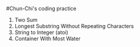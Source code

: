 #Chun-Chi's coding practice

1. Two Sum
2. Longest Substring Without Repeating Characters
3. String to Integer (atoi)
4. Container With Most Water

